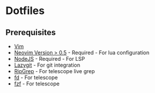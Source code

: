 # Dotfiles

## Prerequisites
* [Vim](https://vim.org)
* [Neovim Version > 0.5](https://github.com/neovim/neovim/releases/tag/v0.5.0) - Required - For lua configuration
* [NodeJS](https://nodejs.org) - Required - For LSP
* [Lazygit](https://github.com/jesseduffield/lazygit) - For git integration
* [RipGrep](https://github.com/BurntSushi/ripgrep) - For telescope live grep
* [fd](https://github.com/sharkdp/fd) - For telescope
* [fzf](https://github.com/junegunn/fzf) - For telescope
